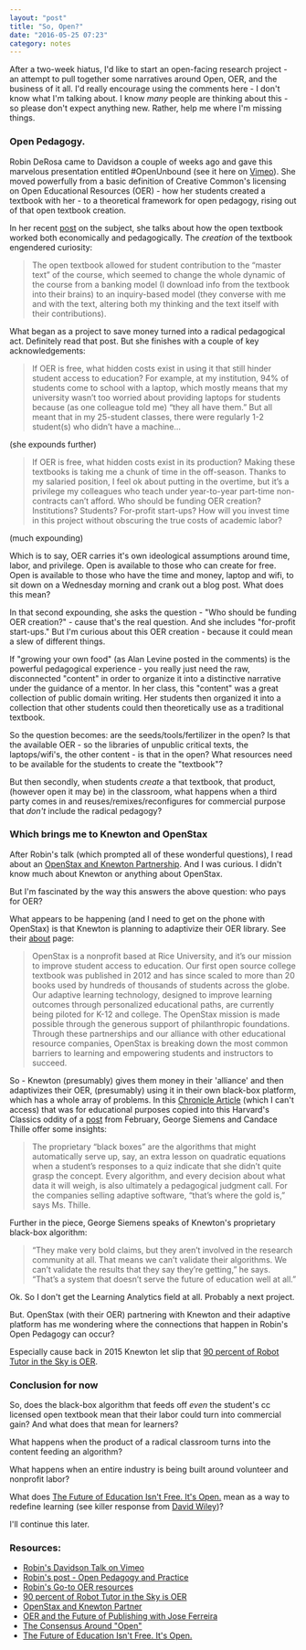 ```yaml
---
layout: "post"
title: "So, Open?"
date: "2016-05-25 07:23"
category: notes
---
```


After a two-week hiatus, I'd like to start an open-facing research project - an attempt to pull together some narratives around Open, OER, and the business of it all. I'd really encourage using the comments here - I don't know what I'm talking about. I know _many_ people are thinking about this - so please don't expect anything new. Rather, help me where I'm missing things.

### Open Pedagogy.

Robin DeRosa came to Davidson a couple of weeks ago and gave this marvelous presentation entitled #OpenUnbound (see it here on [Vimeo](https://vimeo.com/user37250198/review/166239162/3c97eae74a)). She moved powerfully from a basic definition of Creative Common's licensing on Open Educational Resources (OER) - how her students created a textbook with her - to a theoretical framework for open pedagogy, rising out of that open textbook creation.

In her recent [post](http://robinderosa.net/uncategorized/my-open-textbook-pedagogy-and-practice/) on the subject, she talks about how the open textbook worked both economically and pedagogically. The _creation_ of the textbook engendered curiosity:

>The open textbook allowed for student contribution to the “master text” of the course, which seemed to change the whole dynamic of the course from a banking model (I download info from the textbook into their brains) to an inquiry-based model (they converse with me and with the text, altering both my thinking and the text itself with their contributions).

What began as a project to save money turned into a radical pedagogical act. Definitely read that post. But she finishes with a couple of key acknowledgements:

>If OER is free, what hidden costs exist in using it that still hinder student access to education?  For example, at my institution, 94% of students come to school with a laptop, which mostly means that my university wasn’t too worried about providing laptops for students because (as one colleague told me) “they all have them.”  But all meant that in my 25-student classes, there were regularly 1-2 student(s) who didn’t have a machine...

(she expounds further)

> If OER is free, what hidden costs exist in its production? Making these textbooks is taking me a chunk of time in the off-season.  Thanks to my salaried position, I feel ok about putting in the overtime, but it’s a privilege my colleagues who teach under year-to-year part-time non-contracts can’t afford. Who should be funding OER creation? Institutions? Students? For-profit start-ups? How will you invest time in this project without obscuring the true costs of academic labor?

(much expounding)

Which is to say, OER carries it's own ideological assumptions around time, labor, and privilege. Open is available to those who can create for free. Open is available to those who have the time and money, laptop and wifi, to sit down on a Wednesday morning and crank out a blog post. What does this mean?

In that second expounding, she asks the question - "Who should be funding OER creation?" - cause that's the real question. And she includes "for-profit start-ups." But I'm curious about this OER creation - because it could mean a slew of different things.

If "growing your own food" (as Alan Levine posted in the comments) is the powerful pedagogical experience - you really just need the raw, disconnected "content" in order to organize it into a distinctive narrative under the guidance of a mentor. In her class, this "content" was a great collection of public domain writing. Her students then organized it into a collection that other students could then theoretically use as a traditional textbook.

So the question becomes: are the seeds/tools/fertilizer in the open? Is that the available OER - so the libraries of unpublic critical texts, the laptops/wifi's, the other content - is that in the open? What resources need to be available for the students to create the "textbook"?

But then secondly, when students _create_ a that textbook, that product, (however open it may be) in the classroom, what happens when a third party comes in and reuses/remixes/reconfigures for commercial purpose that _don't_ include the radical pedagogy?

### Which brings me to Knewton and OpenStax

After Robin's talk (which prompted all of these wonderful questions), I read about an [OpenStax and Knewton Partnership](https://www.knewton.com/resources/press/openstax-teams-knewton-introduce-adaptive-learning-open-educational-resources/). And I was curious. I didn't know much about Knewton or anything about OpenStax.

But I'm fascinated by the way this answers the above question: who pays for OER?

What appears to be happening (and I need to get on the phone with OpenStax) is that Knewton is planning to adaptivize their OER library. See their [about](https://openstax.org/about-us) page:

> OpenStax is a nonprofit based at Rice University, and it’s our mission to improve student access to education. Our first open source college textbook was published in 2012 and has since scaled to more than 20 books used by hundreds of thousands of students across the globe. Our adaptive learning technology, designed to improve learning outcomes through personalized educational paths, are currently being piloted for K-12 and college. The OpenStax mission is made possible through the generous support of philanthropic foundations. Through these partnerships and our alliance with other educational resource companies, OpenStax is breaking down the most common barriers to learning and empowering students and instructors to succeed.

So - Knewton (presumably) gives them money in their 'alliance' and then adaptivizes their OER, (presumably) using it in their own black-box platform, which has a whole array of problems. In this [Chronicle Article](http://chronicle.com/article/As-Big-Data-Companies-Come-to/235400?cid=at&utm_source=at&utm_medium=en&elqTrackId=51dae8ae08d446b9a71517ac0c6d5773&elq=84ad2f969602417b8fad06ae81f04e02&elqaid=8001&elqat=1&elqCampaignId=2506) (which I can't access) that was for educational purposes copied into this Harvard's Classics oddity of a [post](http://wp.chs.harvard.edu/sunoikisis/2016/02/23/as-big-data-companies-come-to-teaching-a-pioneer-issues-a-warning-che/) from February, George Siemens and Candace Thille offer some insights:

>The proprietary “black boxes” are the algorithms that might automatically serve up, say, an extra lesson on quadratic equations when a student’s responses to a quiz indicate that she didn’t quite grasp the concept. Every algorithm, and every decision about what data it will weigh, is also ultimately a pedagogical judgment call. For the companies selling adaptive software, “that’s where the gold is,” says Ms. Thille.

Further in the piece, George Siemens speaks of Knewton's proprietary black-box algorithm:

> “They make very bold claims, but they aren’t involved in the research community at all. That means we can’t validate their algorithms. We can’t validate the results that they say they’re getting,” he says. “That’s a system that doesn’t serve the future of education well at all.”

Ok. So I don't get the Learning Analytics field at all. Probably a next project.

But. OpenStax (with their OER) partnering with Knewton and their adaptive platform has me wondering where the connections that happen in Robin's Open Pedagogy can occur?

Especially cause back in 2015 Knewton let slip that [90 percent of Robot Tutor in the Sky is OER](http://www.bizjournals.com/newyork/news/2015/08/26/knewton-launches-robot-tutor-in-the-sky-that.html).

### Conclusion for now

So, does the black-box algorithm that feeds off _even_ the student's cc licensed open textbook mean that their labor could turn into commercial gain? And what does that mean for learners?

What happens when the product of a radical classroom turns into the content feeding an algorithm?

What happens when an entire industry is being built around volunteer and nonprofit labor?

What does [The Future of Education Isn't Free. It's Open.](https://www.edsurge.com/news/2016-01-28-the-future-of-education-isn-t-free-it-s-open) mean as a way to redefine learning (see killer response from [David Wiley](http://opencontent.org/blog/archives/4397))?

I'll continue this later.

### Resources:

- [Robin's Davidson Talk on Vimeo](https://vimeo.com/user37250198/review/166239162/3c97eae74a)
- [Robin's post - Open Pedagogy and Practice](http://robinderosa.net/uncategorized/my-open-textbook-pedagogy-and-practice/)
- [Robin's Go-to OER resources](http://robinderosa.net/higher-ed/my-go-to-sites-for-open-access-oer-info/)
- [90 percent of Robot Tutor in the Sky is OER](http://www.bizjournals.com/newyork/news/2015/08/26/knewton-launches-robot-tutor-in-the-sky-that.html)
- [OpenStax and Knewton Partner](https://www.knewton.com/resources/press/openstax-teams-knewton-introduce-adaptive-learning-open-educational-resources/)
- [OER and the Future of Publishing with Jose Ferreira](https://www.knewton.com/resources/press/openstax-teams-knewton-introduce-adaptive-learning-open-educational-resources/)
- [The Consensus Around "Open"](http://opencontent.org/blog/archives/4397)
- [The Future of Education Isn't Free. It's Open.](https://www.edsurge.com/news/2016-01-28-the-future-of-education-isn-t-free-it-s-open)
